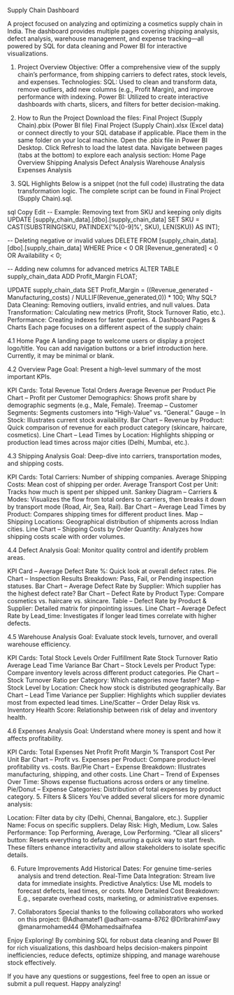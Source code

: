 Supply Chain Dashboard


A project focused on analyzing and optimizing a cosmetics supply chain in India. The dashboard provides multiple pages covering shipping analysis, defect analysis, warehouse management, and expense tracking—all powered by SQL for data cleaning and Power BI for interactive visualizations.


1. Project Overview
Objective: Offer a comprehensive view of the supply chain’s performance, from shipping carriers to defect rates, stock levels, and expenses.
Technologies:
SQL: Used to clean and transform data, remove outliers, add new columns (e.g., Profit Margin), and improve performance with indexing.
Power BI: Utilized to create interactive dashboards with charts, slicers, and filters for better decision-making.


2. How to Run the Project
Download the files:
Final Project (Supply Chain).pbix (Power BI file)
Final Project (Supply Chain).xlsx (Excel data) or connect directly to your SQL database if applicable.
Place them in the same folder on your local machine.
Open the .pbix file in Power BI Desktop.
Click Refresh to load the latest data.
Navigate between pages (tabs at the bottom) to explore each analysis section:
Home Page
Overview
Shipping Analysis
Defect Analysis
Warehouse Analysis
Expenses Analysis


3. SQL Highlights
Below is a snippet (not the full code) illustrating the data transformation logic. The complete script can be found in Final Project (Supply Chain).sql.

sql
Copy
Edit
-- Example: Removing text from SKU and keeping only digits
UPDATE [supply_chain_data].[dbo].[supply_chain_data]
SET SKU = CAST(SUBSTRING(SKU, PATINDEX('%[0-9]%', SKU), LEN(SKU)) AS INT);

-- Deleting negative or invalid values
DELETE FROM [supply_chain_data].[dbo].[supply_chain_data]
WHERE Price < 0 OR [Revenue_generated] < 0 OR Availability < 0;

-- Adding new columns for advanced metrics
ALTER TABLE supply_chain_data ADD Profit_Margin FLOAT;

UPDATE supply_chain_data
SET Profit_Margin = ((Revenue_generated - Manufacturing_costs) / NULLIF(Revenue_generated,0)) * 100;
Why SQL?
Data Cleaning: Removing outliers, invalid entries, and null values.
Data Transformation: Calculating new metrics (Profit, Stock Turnover Ratio, etc.).
Performance: Creating indexes for faster queries.
4. Dashboard Pages & Charts
Each page focuses on a different aspect of the supply chain:


4.1 Home Page
A landing page to welcome users or display a project logo/title. You can add navigation buttons or a brief introduction here. Currently, it may be minimal or blank.


4.2 Overview Page
Goal: Present a high-level summary of the most important KPIs.

KPI Cards:
Total Revenue
Total Orders
Average Revenue per Product
Pie Chart – Profit per Customer Demographics: Shows profit share by demographic segments (e.g., Male, Female).
Treemap – Customer Segments: Segments customers into “High-Value” vs. “General.”
Gauge – In Stock: Illustrates current stock availability.
Bar Chart – Revenue by Product: Quick comparison of revenue for each product category (skincare, haircare, cosmetics).
Line Chart – Lead Times by Location: Highlights shipping or production lead times across major cities (Delhi, Mumbai, etc.).


4.3 Shipping Analysis
Goal: Deep-dive into carriers, transportation modes, and shipping costs.

KPI Cards:
Total Carriers: Number of shipping companies.
Average Shipping Costs: Mean cost of shipping per order.
Average Transport Cost per Unit: Tracks how much is spent per shipped unit.
Sankey Diagram – Carriers & Modes: Visualizes the flow from total orders to carriers, then breaks it down by transport mode (Road, Air, Sea, Rail).
Bar Chart – Average Lead Times by Product: Compares shipping times for different product lines.
Map – Shipping Locations: Geographical distribution of shipments across Indian cities.
Line Chart – Shipping Costs by Order Quantity: Analyzes how shipping costs scale with order volumes.


4.4 Defect Analysis
Goal: Monitor quality control and identify problem areas.

KPI Card – Average Defect Rate %: Quick look at overall defect rates.
Pie Chart – Inspection Results Breakdown: Pass, Fail, or Pending inspection statuses.
Bar Chart – Average Defect Rate by Supplier: Which supplier has the highest defect rate?
Bar Chart – Defect Rate by Product Type: Compare cosmetics vs. haircare vs. skincare.
Table – Defect Rate by Product & Supplier: Detailed matrix for pinpointing issues.
Line Chart – Average Defect Rate by Lead_time: Investigates if longer lead times correlate with higher defects.


4.5 Warehouse Analysis
Goal: Evaluate stock levels, turnover, and overall warehouse efficiency.

KPI Cards:
Total Stock Levels
Order Fulfillment Rate
Stock Turnover Ratio
Average Lead Time Variance
Bar Chart – Stock Levels per Product Type: Compare inventory levels across different product categories.
Pie Chart – Stock Turnover Ratio per Category: Which categories move faster?
Map – Stock Level by Location: Check how stock is distributed geographically.
Bar Chart – Lead Time Variance per Supplier: Highlights which supplier deviates most from expected lead times.
Line/Scatter – Order Delay Risk vs. Inventory Health Score: Relationship between risk of delay and inventory health.


4.6 Expenses Analysis
Goal: Understand where money is spent and how it affects profitability.

KPI Cards:
Total Expenses
Net Profit
Profit Margin %
Transport Cost Per Unit
Bar Chart – Profit vs. Expenses per Product: Compare product-level profitability vs. costs.
Bar/Pie Chart – Expense Breakdown: Illustrates manufacturing, shipping, and other costs.
Line Chart – Trend of Expenses Over Time: Shows expense fluctuations across orders or any timeline.
Pie/Donut – Expense Categories: Distribution of total expenses by product category.
5. Filters & Slicers
You’ve added several slicers for more dynamic analysis:

Location: Filter data by city (Delhi, Chennai, Bangalore, etc.).
Supplier Name: Focus on specific suppliers.
Delay Risk: High, Medium, Low.
Sales Performance: Top Performing, Average, Low Performing.
“Clear all slicers” button: Resets everything to default, ensuring a quick way to start fresh.
These filters enhance interactivity and allow stakeholders to isolate specific details.

6. Future Improvements
Add Historical Dates: For genuine time-series analysis and trend detection.
Real-Time Data Integration: Stream live data for immediate insights.
Predictive Analytics: Use ML models to forecast defects, lead times, or costs.
More Detailed Cost Breakdown: E.g., separate overhead costs, marketing, or administrative expenses.


7. Collaborators
Special thanks to the following collaborators who worked on this project:
@Adhamatef1
@adham-osama-8762
@DrIbrahimFawy
@manarmohamed44
@Mohamedsaifnafea

Enjoy Exploring!
By combining SQL for robust data cleaning and Power BI for rich visualizations, this dashboard helps decision-makers pinpoint inefficiencies, reduce defects, optimize shipping, and manage warehouse stock effectively.

If you have any questions or suggestions, feel free to open an issue or submit a pull request. Happy analyzing!
